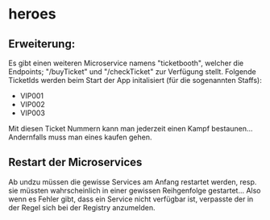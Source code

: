 # heroes
## Erweiterung:
Es gibt einen weiteren Microservice namens "ticketbooth", welcher die Endpoints; "/buyTicket" und "/checkTicket" zur Verfügung stellt.
Folgende TicketIds werden beim Start der App initalisiert (für die sogenannten Staffs):
* VIP001
* VIP002
* VIP003

Mit diesen Ticket Nummern kann man jederzeit einen Kampf bestaunen...
Andernfalls muss man eines kaufen gehen.

## Restart der Microservices
Ab undzu müssen die gewisse Services am Anfang restartet werden, resp. sie müssten wahrscheinlich in einer gewissen Reihgenfolge gestartet... Also wenn es Fehler gibt, dass ein Service nicht verfügbar ist, verpasste der in der Regel sich bei der Registry anzumelden.
